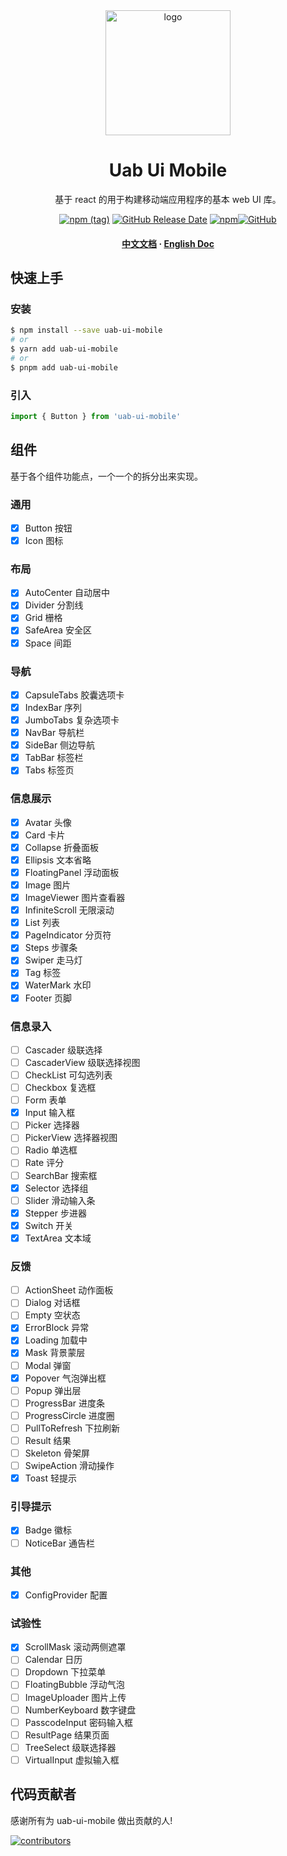 <div align="center">
  <img src="https://avatars.githubusercontent.com/u/73016681?s=200&v=4" alt="logo" width="200" height="auto" />
  <h1>Uab Ui Mobile</h1>
  <p>基于 react 的用于构建移动端应用程序的基本 web UI 库。</p>

[![npm (tag)](https://img.shields.io/npm/v/uab-ui-mobile)](https://www.npmjs.com/package/uab-ui-mobile) [![GitHub Release Date](https://img.shields.io/github/release-date/uabjs/uab-ui-mobile)](https://github.com/uabjs/uab-ui-mobilee/releases) [![npm](https://img.shields.io/npm/dw/uab-ui-mobile)](https://www.npmjs.com/package/uab-ui-mobile)[![GitHub](https://img.shields.io/github/license/uabjs/uab-ui-mobile)](https://github.com/uabjs/uab-ui-mobile)

  <h4>
    <a href="https://uab-ui-mobile.netlify.app/">中文文档</a>
    <span> · </span>
    <a href="https://uab-ui-mobile.netlify.app/en">English Doc</a>
  </h4>
</div>

## 快速上手

### 安装

```bash
$ npm install --save uab-ui-mobile
# or
$ yarn add uab-ui-mobile
# or
$ pnpm add uab-ui-mobile
```

### 引入

```js
import { Button } from 'uab-ui-mobile'
```

## 组件

基于各个组件功能点，一个一个的拆分出来实现。

### 通用

- [x] Button 按钮
- [x] Icon 图标

### 布局

- [x] AutoCenter 自动居中
- [x] Divider 分割线
- [x] Grid 栅格
- [x] SafeArea 安全区
- [x] Space 间距

### 导航

- [x] CapsuleTabs 胶囊选项卡
- [x] IndexBar 序列
- [x] JumboTabs 复杂选项卡
- [x] NavBar 导航栏
- [x] SideBar 侧边导航
- [x] TabBar 标签栏
- [x] Tabs 标签页

### 信息展示

- [x] Avatar 头像
- [x] Card 卡片
- [x] Collapse 折叠面板
- [x] Ellipsis 文本省略
- [x] FloatingPanel 浮动面板
- [x] Image 图片
- [x] ImageViewer 图片查看器
- [x] InfiniteScroll 无限滚动
- [x] List 列表
- [x] PageIndicator 分页符
- [x] Steps 步骤条
- [x] Swiper 走马灯
- [x] Tag 标签
- [x] WaterMark 水印
- [x] Footer 页脚

### 信息录入

- [ ] Cascader 级联选择
- [ ] CascaderView 级联选择视图
- [ ] CheckList 可勾选列表
- [ ] Checkbox 复选框
- [ ] Form 表单
- [x] Input 输入框
- [ ] Picker 选择器
- [ ] PickerView 选择器视图
- [ ] Radio 单选框
- [ ] Rate 评分
- [ ] SearchBar 搜索框
- [x] Selector 选择组
- [ ] Slider 滑动输入条
- [x] Stepper 步进器
- [x] Switch 开关
- [x] TextArea 文本域

### 反馈

- [ ] ActionSheet 动作面板
- [ ] Dialog 对话框
- [ ] Empty 空状态
- [x] ErrorBlock 异常
- [x] Loading 加载中
- [x] Mask 背景蒙层
- [ ] Modal 弹窗
- [x] Popover 气泡弹出框
- [ ] Popup 弹出层
- [ ] ProgressBar 进度条
- [ ] ProgressCircle 进度圈
- [ ] PullToRefresh 下拉刷新
- [ ] Result 结果
- [ ] Skeleton 骨架屏
- [ ] SwipeAction 滑动操作
- [x] Toast 轻提示

### 引导提示

- [x] Badge 徽标
- [ ] NoticeBar 通告栏

### 其他

- [x] ConfigProvider 配置

### 试验性

- [x] ScrollMask 滚动两侧遮罩
- [ ] Calendar 日历
- [ ] Dropdown 下拉菜单
- [ ] FloatingBubble 浮动气泡
- [ ] ImageUploader 图片上传
- [ ] NumberKeyboard 数字键盘
- [ ] PasscodeInput 密码输入框
- [ ] ResultPage 结果页面
- [ ] TreeSelect 级联选择器
- [ ] VirtualInput 虚拟输入框

## 代码贡献者

感谢所有为 uab-ui-mobile 做出贡献的人!

<a href="https://github.com/uabjs/uab-ui-mobile/graphs/contributors">
  <img src="https://opencollective.com/uab-ui-mobile/contributors.svg?width=960&button=false" alt="contributors" />
</a>
